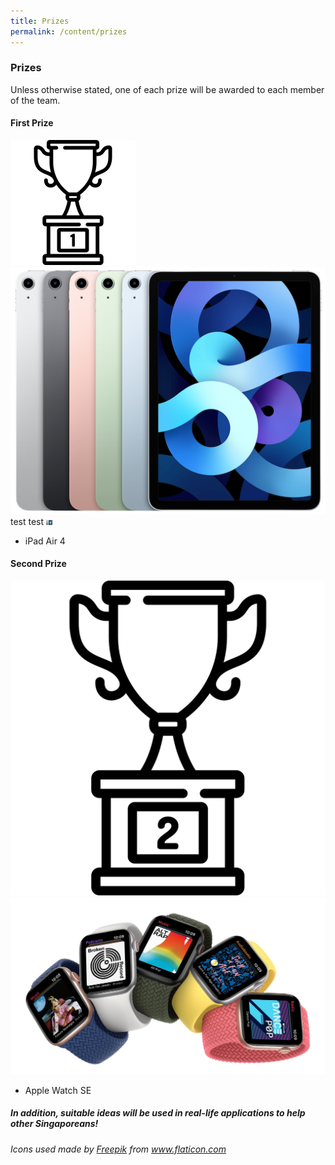```yaml
---
title: Prizes
permalink: /content/prizes
---
```


### **Prizes**
<!-- TODO don't forget to downsize the pictures! -->
Unless otherwise stated, one of each prize will be awarded to each member of the team.

#### **First Prize**
![first-prize](images/trophy_1st.svg)
![ipad-air](images/ipad_air.png)
test test
<img src="images/ipad_air.png" alt="ipad-air" width="10"/>
- iPad Air 4

#### **Second Prize**
![second-prize](images/trophy_2nd.svg)
![apple-watch](images/apple_watch.jpg)
- Apple Watch SE

##### In addition, suitable ideas will be used in real-life applications to help other Singaporeans!

*Icons used made by <a href="https://www.freepik.com" title="Freepik">Freepik</a> from <a href="https://www.flaticon.com/" title="Flaticon">www.flaticon.com</a>*